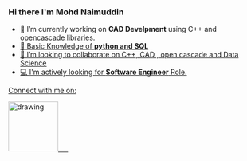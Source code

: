 ### Hi there I'm Mohd Naimuddin

- 🔭 I’m currently working on **CAD Develpment** using C++ and <a href="https://dev.opencascade.org/about/project_overview">opencascade libraries.
- 🌱 Basic Knowledge of **python and SQL**
- 🤝 I’m looking to collaborate on C++, CAD , open cascade and Data Science
- 💻 I'm actively looking for **Software Engineer** Role.

Connect with me on:

<a href="https://www.linkedin.com/in/mnaimuddin/"><img src="https://res.cloudinary.com/importdata/image/upload/v1595012354/linkedin_t9qiwy.png" alt="drawing" width="100"/> &nbsp;&nbsp;&nbsp;&nbsp;
